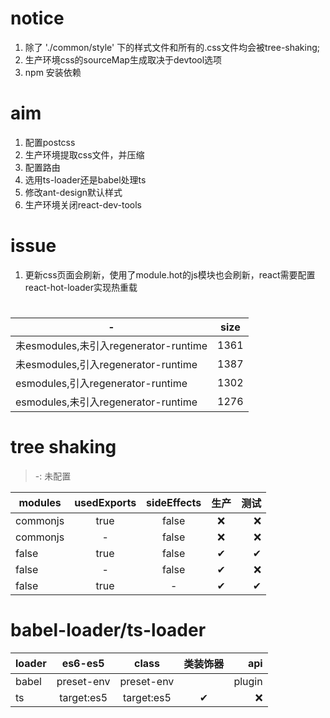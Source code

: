 # notice
1. 除了 './common/style' 下的样式文件和所有的.css文件均会被tree-shaking;
2. 生产环境css的sourceMap生成取决于devtool选项
3. npm 安装依赖

# aim
1. 配置postcss
2. 生产环境提取css文件，并压缩
3. 配置路由
4. 选用ts-loader还是babel处理ts
5. 修改ant-design默认样式
6. 生产环境关闭react-dev-tools

# issue
1. 更新css页面会刷新，使用了module.hot的js模块也会刷新，react需要配置react-hot-loader实现热重载

# 
-|size
---|:--:
未esmodules,未引入regenerator-runtime|1361
未esmodules,引入regenerator-runtime|1387
esmodules,引入regenerator-runtime|1302
esmodules,未引入regenerator-runtime|1276

# tree shaking

> -: 未配置

modules|usedExports|sideEffects|生产|测试
---|:--:|:--:|:--:|---:
commonjs|true|false|❌|❌
commonjs|-|false|❌|❌
false|true|false|✔|✔
false|-|false|✔|❌
false|true|-|✔|✔

# babel-loader/ts-loader

loader|es6-es5|class|类装饰器|api
---|:--:|:--:|:--:|---:
babel|preset-env|preset-env||plugin
ts|target:es5|target:es5|✔|❌

